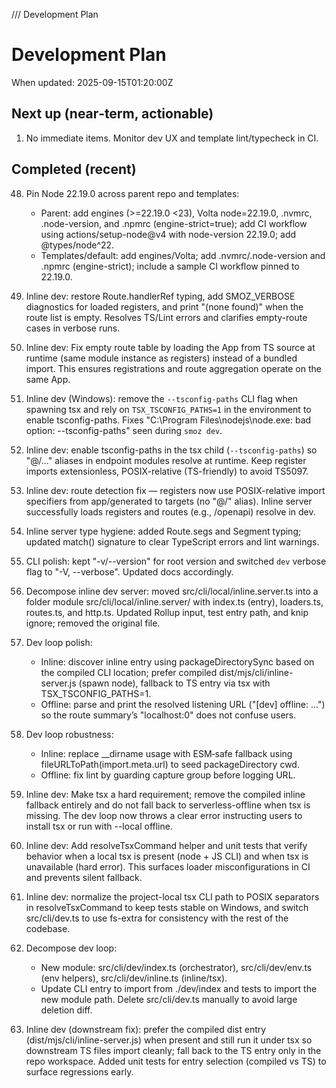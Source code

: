 /// Development Plan

# Development Plan

When updated: 2025-09-15T01:20:00Z

## Next up (near‑term, actionable)
1. No immediate items. Monitor dev UX and template lint/typecheck in CI.

## Completed (recent)

48. Pin Node 22.19.0 across parent repo and templates:
    - Parent: add engines (>=22.19.0 <23), Volta node=22.19.0, .nvmrc,
      .node-version, and .npmrc (engine-strict=true); add CI workflow using
      actions/setup-node@v4 with node-version 22.19.0; add @types/node^22.
    - Templates/default: add engines/Volta; add .nvmrc/.node-version and
      .npmrc (engine-strict); include a sample CI workflow pinned to 22.19.0.

33. Inline dev: restore Route.handlerRef typing, add SMOZ_VERBOSE diagnostics
    for loaded registers, and print "(none found)" when the route list is
    empty. Resolves TS/Lint errors and clarifies empty-route cases in verbose    runs.
34. Inline dev: Fix empty route table by loading the App from TS source at
    runtime (same module instance as registers) instead of a bundled import.
    This ensures registrations and route aggregation operate on the same App.
35. Inline dev (Windows): remove the `--tsconfig-paths` CLI flag when spawning
    tsx and rely on `TSX_TSCONFIG_PATHS=1` in the environment to enable
    tsconfig-paths. Fixes "C:\Program Files\nodejs\node.exe: bad option:
    --tsconfig-paths" seen during `smoz dev`.
36. Inline dev: enable tsconfig-paths in the tsx child (`--tsconfig-paths`)
    so "@/..." aliases in endpoint modules resolve at runtime. Keep register
    imports extensionless, POSIX-relative (TS-friendly) to avoid TS5097.
37. Inline dev: route detection fix — registers now use POSIX-relative import
    specifiers from app/generated to targets (no "@/" alias). Inline server
    successfully loads registers and routes (e.g., /openapi) resolve in dev.
38. Inline server type hygiene: added Route.segs and Segment typing; updated
    match() signature to clear TypeScript errors and lint warnings.
39. CLI polish: kept "-v/--version" for root version and switched `dev` verbose
    flag to "-V, --verbose". Updated docs accordingly.
40. Decompose inline dev server: moved src/cli/local/inline.server.ts into
    a folder module src/cli/local/inline.server/ with index.ts (entry),
    loaders.ts, routes.ts, and http.ts. Updated Rollup input, test entry
    path, and knip ignore; removed the original file.

41. Dev loop polish:
    - Inline: discover inline entry using packageDirectorySync based on the
      compiled CLI location; prefer compiled dist/mjs/cli/inline-server.js
      (spawn node), fallback to TS entry via tsx with TSX_TSCONFIG_PATHS=1.
    - Offline: parse and print the resolved listening URL ("[dev] offline: …")
      so the route summary’s "localhost:0" does not confuse users.

42. Dev loop robustness:
    - Inline: replace \_\_dirname usage with ESM‑safe fallback using
      fileURLToPath(import.meta.url) to seed packageDirectory cwd.
    - Offline: fix lint by guarding capture group before logging URL.

43. Inline dev: Make tsx a hard requirement; remove the compiled inline
    fallback entirely and do not fall back to serverless-offline when tsx
    is missing. The dev loop now throws a clear error instructing users to
    install tsx or run with --local offline.
44. Inline dev: Add resolveTsxCommand helper and unit tests that verify
    behavior when a local tsx is present (node + JS CLI) and when tsx is
    unavailable (hard error). This surfaces loader misconfigurations in CI
    and prevents silent fallback.
45. Inline dev: normalize the project-local tsx CLI path to POSIX
    separators in resolveTsxCommand to keep tests stable on Windows, and
    switch src/cli/dev.ts to use fs-extra for consistency with the rest of
    the codebase.
46. Decompose dev loop:
    - New module: src/cli/dev/index.ts (orchestrator), src/cli/dev/env.ts
      (env helpers), src/cli/dev/inline.ts (inline/tsx).
    - Update CLI entry to import from ./dev/index and tests to import the
      new module path. Delete src/cli/dev.ts manually to avoid large
      deletion diff.
47. Inline dev (downstream fix): prefer the compiled dist entry
    (dist/mjs/cli/inline-server.js) when present and still run it under
    tsx so downstream TS files import cleanly; fall back to the TS entry
    only in the repo workspace. Added unit tests for entry selection
    (compiled vs TS) to surface regressions early.
